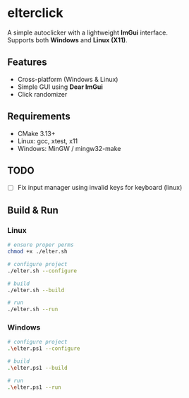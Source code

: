 # elterclick  

A simple autoclicker with a lightweight **ImGui** interface.  
Supports both **Windows** and **Linux (X11)**.  

## Features  
- Cross-platform (Windows & Linux)  
- Simple GUI using **Dear ImGui** 
- Click randomizer

## Requirements
- CMake 3.13+
- Linux: gcc, xtest, x11
- Windows: MinGW / mingw32-make

## TODO
- [ ] Fix input manager using invalid keys for keyboard (linux)

## Build & Run  

### Linux 
```bash
# ensure proper perms
chmod +x ./elter.sh

# configure project
./elter.sh --configure

# build 
./elter.sh --build

# run       
./elter.sh --run
```

### Windows
```bash
# configure project
.\elter.ps1 --configure 

# build 
.\elter.ps1 --build

# run
.\elter.ps1 --run
```
